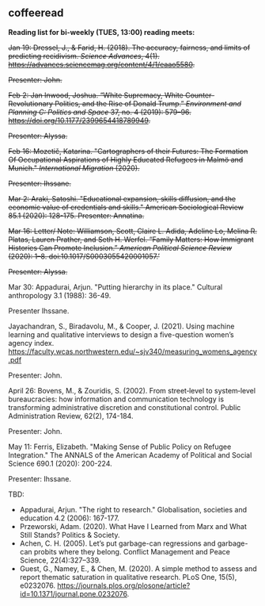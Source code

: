 ## coffeeread

**Reading list for bi-weekly (TUES, 13:00) reading meets:**

~~Jan 19: Dressel, J., & Farid, H. (2018). The accuracy, fairness, and limits of predicting recidivism. _Science Advances_, 4(1). https://advances.sciencemag.org/content/4/1/eaao5580.~~

~~Presenter: John.~~

~~Feb 2: Jan Inwood, Joshua. “White Supremacy, White Counter-Revolutionary Politics, and the Rise of Donald Trump.” _Environment and Planning C: Politics and Space_ 37, no. 4 (2019): 579–96. https://doi.org/10.1177/2399654418789949.~~

~~Presenter: Alyssa.~~

~~Feb 16: Mozetič, Katarina. "Cartographers of their Futures: The Formation Of Occupational Aspirations of Highly Educated Refugees in Malmö and Munich." _International Migration_ (2020).~~

~~Presenter: Ihssane.~~


~~Mar 2: Araki, Satoshi. "Educational expansion, skills diffusion, and the economic value of credentials and skills." American Sociological Review 85.1 (2020): 128-175.
Presenter: Annatina.~~


~~Mar 16: Letter/ Note: Williamson, Scott, Claire L. Adida, Adeline Lo, Melina R. Platas, Lauren Prather, and Seth H. Werfel. “Family Matters: How Immigrant Histories Can Promote Inclusion.” _American Political Science Review_ (2020): 1–8. doi:10.1017/S0003055420001057.’~~

~~Presenter: Alyssa.~~


Mar 30: Appadurai, Arjun. "Putting hierarchy in its place." Cultural anthropology 3.1 (1988): 36-49.

Presenter Ihssane.


Jayachandran, S., Biradavolu, M., & Cooper, J. (2021). Using machine learning and qualitative interviews to design a five-question women’s agency index. https://faculty.wcas.northwestern.edu/~sjv340/measuring_womens_agency.pdf

Presenter: John. 


April 26: Bovens, M., & Zouridis, S. (2002). From street‐level to system‐level bureaucracies: how information and communication technology is transforming administrative discretion and constitutional control. Public Administration Review, 62(2), 174-184.

Presenter: John. 


May 11: Ferris, Elizabeth. "Making Sense of Public Policy on Refugee Integration." The ANNALS of the American Academy of Political and Social Science 690.1 (2020): 200-224.

Presenter: Ihssane.


TBD:

* Appadurai, Arjun. "The right to research." Globalisation, societies and education 4.2 (2006): 167-177.
* Przeworski, Adam. (2020). What Have I Learned from Marx and What Still Stands? Politics & Society.
* Achen, C. H. (2005). Let’s put garbage-can regressions and garbage-can probits where they belong. Conflict Management and Peace Science, 22(4):327–339.
* Guest, G., Namey, E., & Chen, M. (2020). A simple method to assess and report thematic saturation in qualitative research. PLoS One, 15(5), e0232076. https://journals.plos.org/plosone/article?id=10.1371/journal.pone.0232076.
